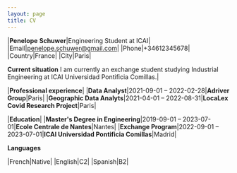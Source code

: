 ```yaml
---
layout: page
title: CV
---
```

|**Penelope**  **Schuwer**|Engineering Student at ICAI|
|Email|penelope.schuwer@gmail.com|
|Phone|+34612345678|
|Country|France|
|City|Paris|

**Current situation**
I am currently an exchange student studying Industrial Engineering at ICAI Universidad Pontificia Comillas.|

|**Professional experience**|
|**Data Analyst**|2021-09-01 – 2022-02-28|**Adriver Group**|Paris|
|**Geographic Data Analyts**|2021-04-01 – 2022-08-31|**LocaLex Covid Research Project**|Paris|

|**Education**|
|**Master's Degree in Engineering**|2019-09-01 – 2023-07-01|**Ecole Centrale de Nantes**|Nantes|
|**Exchange Program**|2022-09-01 – 2023-07-01|**ICAI Universidad Pontificia Comillas**|Madrid|

**Languages**

|French|Native|
|English|C2|
|Spanish|B2|







